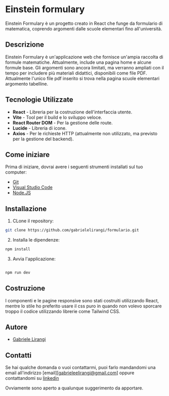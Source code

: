 # Einstein formulary

Einstein Formulary è un progetto creato in React che funge da formulario di matematica, coprendo argomenti dalle scuole elementari fino all'università.

## Descrizione

Einstein Formulary è un'applicazione web che fornisce un'ampia raccolta di formule matematiche. Attualmente, include una pagina home e alcune formule base. Gli argomenti sono ancora limitati, ma verranno ampliati con il tempo per includere più materiali didattici, disponibili come file PDF. Attualmente l'unico file pdf inserito si trova nella pagina scuole elementari argomento tabelline.

## Tecnologie Utilizzate

- **React** - Libreria per la costruzione dell'interfaccia utente.
- **Vite** - Tool per il build e lo sviluppo veloce.
- **React Router DOM** - Per la gestione delle route.
- **Lucide** - Libreria di icone.
- **Axios** - Per le richieste HTTP (attualmente non utilizzato, ma previsto per la gestione del backend).

## Come iniziare

Prima di iniziare, dovrai avere i seguenti strumenti installati sul tuo computer:

- [Git](https://git-scm.com/downloads)
- [Visual Studio Code](https://code.visualstudio.com/Download)
- [Node.JS](https://nodejs.org/en/download)

## Installazione

1. CLone il repository:

```bash
git clone https://github.com/gabrielelirangi/formulario.git

```

2. Installa le dipendenze:

```bash
npm install

```

3. Avvia l'applicazione:

```bash

npm run dev
```


## Costruzione
I componenti e le pagine responsive sono stati costruiti utilizzando React, mentre lo stile ho preferito usare il css puro in quando non volevo sporcare troppo il codice utilizzando librerie come Tailwind CSS.


## Autore
- [Gabriele Lirangi](https://github.com/gabrielelirangi)

## Contatti
Se hai qualche domanda o vuoi contattarmi, puoi farlo mandandomi una email all'indirizzo [email][gabrieleelirangi@gmail.com] oppure contattandomi su  [linkedin](https://www.linkedin.com/in/gabriele-lirangi-500a542a5/)

Ovviamente sono aperto a qualunque suggerimento da apportare.






